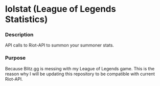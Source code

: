 # lolstat (League of Legends Statistics)
### Description
API calls to Riot-API to summon your summoner stats. 
### Purpose
Because Blitz.gg is messing with my League of Legends game. This is the reason why I will be updating this repository to be compatible with current Riot-API.
